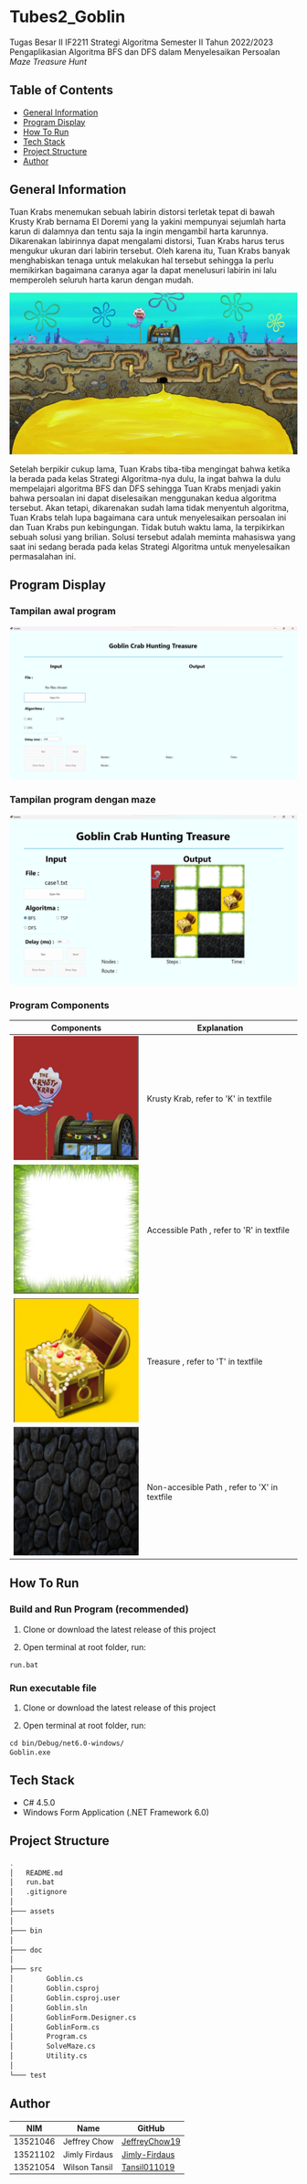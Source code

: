 # Tubes2_Goblin

Tugas Besar II IF2211 Strategi Algoritma Semester II Tahun 2022/2023
<br>
Pengaplikasian Algoritma BFS dan DFS dalam Menyelesaikan Persoalan <i>Maze Treasure Hunt</i>

## Table of Contents

- [General Information](#general-information)
- [Program Display](#program-display)
- [How To Run](#how-to-run)
- [Tech Stack](#tech-stack)
- [Project Structure](#project-structure)
- [Author](#author)

## General Information

Tuan Krabs menemukan sebuah labirin distorsi terletak tepat di bawah Krusty Krab bernama El Doremi yang Ia yakini mempunyai sejumlah harta karun di dalamnya dan tentu saja Ia ingin mengambil harta karunnya. Dikarenakan labirinnya dapat mengalami distorsi, Tuan Krabs harus terus mengukur ukuran dari labirin tersebut. Oleh karena itu, Tuan Krabs banyak menghabiskan tenaga untuk melakukan hal tersebut sehingga Ia perlu memikirkan bagaimana caranya agar Ia dapat menelusuri labirin ini lalu memperoleh seluruh harta karun dengan mudah.

![Mustard View](./assets/mustardPocket.jpg)

Setelah berpikir cukup lama, Tuan Krabs tiba-tiba mengingat bahwa ketika Ia berada pada kelas Strategi Algoritma-nya dulu, Ia ingat bahwa Ia dulu mempelajari algoritma BFS dan DFS sehingga Tuan Krabs menjadi yakin bahwa persoalan ini dapat diselesaikan menggunakan kedua algoritma tersebut. Akan tetapi, dikarenakan sudah lama tidak menyentuh algoritma, Tuan Krabs telah lupa bagaimana cara untuk menyelesaikan persoalan ini dan Tuan Krabs pun kebingungan. Tidak butuh waktu lama, Ia terpikirkan sebuah solusi yang brilian. Solusi tersebut adalah meminta mahasiswa yang saat ini sedang berada pada kelas Strategi Algoritma untuk menyelesaikan permasalahan ini.

## Program Display

### Tampilan awal program

![Main Display](./assets/ProgramDisplay.png)

### Tampilan program dengan maze

![Main Display](./assets/ProgramDisplay2.png)

### Program Components

| Components                          | Explanation                                   |
| ----------------------------------- | --------------------------------------------- |
| ![Krusty Krab](./assets/KBlock.png) | Krusty Krab, refer to 'K' in textfile         |
| ![Route Path](./assets/RBlock.png)  | Accessible Path , refer to 'R' in textfile    |
| ![Treasure](./assets/TBlock.png)    | Treasure , refer to 'T' in textfile           |
| ![Stone](./assets/XBlock.png)       | Non-accesible Path , refer to 'X' in textfile |

## How To Run

### Build and Run Program (recommended)

1. Clone or download the latest release of this project

2. Open terminal at root folder, run:

```shell
run.bat
```

### Run executable file

1. Clone or download the latest release of this project

2. Open terminal at root folder, run:

```shell
cd bin/Debug/net6.0-windows/
Goblin.exe
```

## Tech Stack

- C# 4.5.0
- Windows Form Application (.NET Framework 6.0)

## Project Structure

```bash
.
│   README.md
│   run.bat
│   .gitignore
│
├─── assets
│
├─── bin
│
├─── doc
│
├─── src
│        Goblin.cs
│        Goblin.csproj
│        Goblin.csproj.user
│        Goblin.sln
│        GoblinForm.Designer.cs
│        GoblinForm.cs
│        Program.cs
│        SolveMaze.cs
│        Utility.cs
│
└─── test
```

## Author

| NIM      | Name          | GitHub                                            |
| -------- | ------------- | ------------------------------------------------- |
| 13521046 | Jeffrey Chow  | [JeffreyChow19](https://github.com/JeffreyChow19) |
| 13521102 | Jimly Firdaus | [Jimly-Firdaus](https://github.com/Jimly-Firdaus) |
| 13521054 | Wilson Tansil | [Tansil011019](https://github.com/Tansil011019)   |

